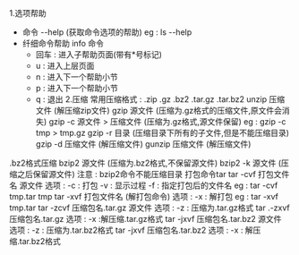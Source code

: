 1.选项帮助
  - 命令 --help (获取命令选项的帮助)
    eg : ls --help
  - 纤细命令帮助
    info 命令
    - 回车 : 进入子帮助页面(带有*号标记)
    - u : 进入上层页面
    - n : 进入下一个帮助小节
    - p : 进入下一个帮助小节
    - q : 退出
2.压缩
  常用压缩格式 : .zip  .gz .bz2  .tar.gz  .tar.bz2
  unzip 压缩文件   (解压缩zip文件)
  gzip 源文件  (压缩为.gz格式的压缩文件,原文件会消失)
  gzip -c 源文件  >  压缩文件    (压缩为.gz格式,源文件保留)
    eg : gzip -c tmp > tmp.gz
  gzip -r 目录   (压缩目录下所有的子文件,但是不能压缩目录)
  gzip -d  压缩文件 (解压缩文件)
  gunzip 压缩文件 (解压缩文件)

  .bz2格式压缩
    bzip2 源文件  (压缩为.bz2格式,不保留源文件)
    bzip2 -k 源文件  (压缩之后保留源文件)
      注意 : bzip2命令不能压缩目录
  打包命令tar
    tar -cvf 打包文件名  源文件
    选项 :
        -c : 打包
        -v : 显示过程
        -f : 指定打包后的文件名
    eg : tar -cvf tmp.tar tmp
    tar -xvf 打包文件名  (解打包命令)
    选项 :
        -x : 解打包
    eg : tar -xvf tmp.tar
    tar -zcvf 压缩包名.tar.gz 源文件
      选项 :
          -z : 压缩为.tar.gz格式
    tar .-zxvf 压缩包名.tar.gz
      选项 :
          -x :解压缩.tar.gz格式
    tar -jxvf 压缩包名.tar.bz2 源文件
      选项 :
          -z : 压缩为.tar.bz2格式
    tar -jxvf 压缩包名.tar.bz2
      选项 :
          -x : 解压缩.tar.bz2格式
